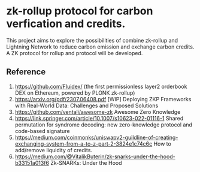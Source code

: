 # zk-rollup protocol for carbon verfication and credits.
This project aims to explore the possibilities of combine zk-rollup and Lightning Network to reduce carbon emission and exchange carbon credits. 
A ZK protocol for rollup and protocol will be developed.

## Reference
1. https://github.com/Fluidex/ (the first permissionless layer2 orderbook DEX on Ethereum, powered by PLONK zk-rollup)
2. https://arxiv.org/pdf/2307.06408.pdf [WIP] Deploying ZKP Frameworks with Real-World Data: Challenges and Proposed Solutions
3. https://github.com/ventali/awesome-zk Awesome Zero Knowledge
4. https://link.springer.com/article/10.1007/s10623-022-01116-1 Shared permutation for syndrome decoding: new zero-knowledge protocol and code-based signature
5. https://medium.com/coinmonks/uniswapv2-guildline-of-creating-exchanging-system-from-a-to-z-part-2-3824e1c74c6c How to add/remove liquidity of credits.
6. https://medium.com/@VitalikButerin/zk-snarks-under-the-hood-b33151a013f6 Zk-SNARKs: Under the Hood
